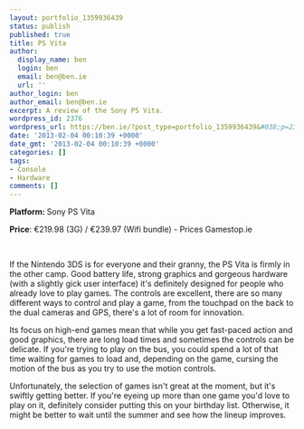 ```yaml
---
layout: portfolio_1359936439
status: publish
published: true
title: PS Vita
author:
  display_name: ben
  login: ben
  email: ben@ben.ie
  url: ''
author_login: ben
author_email: ben@ben.ie
excerpt: A review of the Sony PS Vita.
wordpress_id: 2376
wordpress_url: https://ben.ie/?post_type=portfolio_1359936439&#038;p=2376
date: '2013-02-04 00:10:39 +0000'
date_gmt: '2013-02-04 00:10:39 +0000'
categories: []
tags:
- Console
- Hardware
comments: []
---
```

<p><b>Platform: </b>Sony PS Vita</p>
<p><b>Price</b>: €219.98 (3G) / €239.97 (Wifi bundle) - Prices Gamestop.ie</p>
<p>&nbsp;</p>
<p>If the Nintendo 3DS is for everyone and their granny, the PS Vita is firmly in the other camp. Good battery life, strong graphics and gorgeous hardware (with a slightly gick user interface) it's definitely designed for people who already love to play games. The controls are excellent, there are so many different ways to control and play a game, from the touchpad on the back to the dual cameras and GPS, there's a lot of room for innovation.</p>
<p>Its focus on high-end games mean that while you get fast-paced action and good graphics, there are long load times and sometimes the controls can be delicate. If you're trying to play on the bus, you could spend a lot of that time waiting for games to load and, depending on the game, cursing the motion of the bus as you try to use the motion controls.</p>
<p>Unfortunately, the selection of games isn't great at the moment, but it's swiftly getting better. If you're eyeing up more than one game you'd love to play on it, definitely consider putting this on your birthday list. Otherwise, it might be better to wait until the summer and see how the lineup improves.</p>
